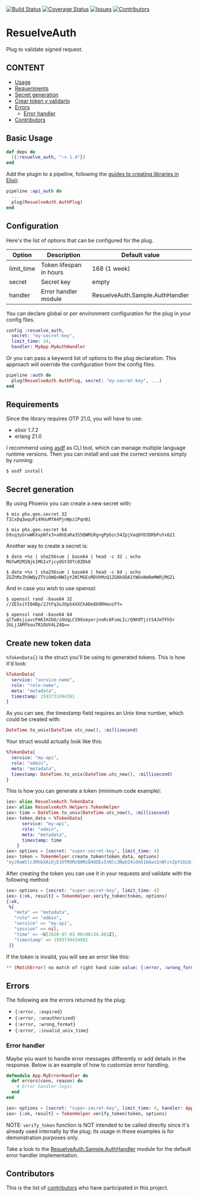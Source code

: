 [![Build Status](https://travis-ci.org/resuelve/resuelve-auth-plug.svg?branch=master)](https://travis-ci.org/resuelve/resuelve-auth-plug)
[![Coverage Status](https://coveralls.io/repos/github/resuelve/resuelve-auth-plug/badge.svg?branch=master)](https://coveralls.io/github/resuelve/resuelve-auth-plug?branch=master)
[![Issues][issues-shield]][issues-url]
[![Contributors][contributors-shield]][contributors-url]


# ResuelveAuth

Plug to validate signed request.

## CONTENT

* [Usage](#usage)
* [Requeriments](#requeriments)
* [Secret generation](#secret-generation)
* [Crear token y validarlo](#create-token)
* [Errors](#errors)
  - [Error handler](#error-handler)
* [Contributors](#contributors)

## Basic Usage

```elixir
def deps do
  [{:resuelve_auth, "~> 1.4"}]
end
```

Add the plugin to a pipeline, following the [guides to creating libraries in Elixir](https://hexdocs.pm/elixir/master/library-guidelines.html).

```elixir
pipeline :api_auth do
  ...
  plug(ResuelveAuth.AuthPlug)
end
```

## Configuration

Here's the list of options that can be configured for the plug.

| Option  | Description | Default value |
| ------- | ----------- | ------------- |
| limit_time | Token lifespan in hours | 168 (1 week) |
| secret  | Secret key | empty  |
| handler | Error handler module | ResuelveAuth.Sample.AuthHandler |

You can declare global or per environment configuration for the plug in your config files.

```elixir
config :resuelve_auth,
  secret: "my-secret-key",
  limit_time: 24,
  handler: MyApp.MyAuthHandler
```

Or you can pass a keyword list of options to the plug declaration. This approach will override the configuration from the config files.

```elixir
pipeline :auth do
  plug(ResuelveAuth.AuthPlug, secret: "my-secret-key", ...)
end
```


## Requirements

Since the library requires OTP 21.0, you will have to use:

* elixir         1.7.2
* erlang         21.0 

I recommend using [asdf](https://github.com/asdf-vm/asdf) as CLI tool, which can manage multiple language runtime versions. Then you can install and use the correct versions simply by running:

```terminal
$ asdf install
```

## Secret generation

By using Phoenix you can create a new secret with:

```terminal
$ mix phx.gen.secret 32
TICxDq3wquPi49UuMfA4PjnWpz1PqnB1

$ mix phx.gen.secret 64
b9sq3yGrwWKXxpNfx3+a8hEaRa3S5QWMiRg+gPpbzc54ZpjVaqDYD3DRbPuYx621
```

Another way to create a secret is:

```terminal
$ date +%s | sha256sum | base64 | head -c 32 ; echo
MGYwM2M1Njk1MGIxYjcyOGY3OTc0ZDk0

$ date +%s | sha256sum | base64 | head -c 64 ; echo
ZGZhMzZhOWQyZTViOWQxNWIyY2NlMGExMDVhMzQ1ZGNkODA1YWUxNmRmMWRjMGZi
```

And in case you wish to use openssl:

```terminal
$ openssl rand -base64 32
//ZE5siYI04Bp/2JtFq3uJOpS4XXChADe8b9RHenzFY=

$ openssl rand -base64 64
qlTw8sjiavcPAKIHJbO/zOUqLCS99zmyerjnoRc6FumLIc/Q9K9TjitS4JmTFh5r
3ULjJAMfkouTR1OUV4LZ4Q==
```

## Create new token data

`%TokenData{}` is the struct you'll be using to generated tokens. This is how it'd look:

```elixir
%TokenData{
  service: "service-name",
  role: "role-name",
  meta: "metadata",
  timestamp: 1593731494361
}
```

As you can see, the timestamp field requires an Unix time number, which could be created with:

```elixir
DateTime.to_unix(DateTime.utc_now(), :millisecond)
```

Your struct would actually look like this:

```elixir
%TokenData{
  service: "my-api",
  role: "admin",
  meta: "metadata",
  timestamp: DateTime.to_unix(DateTime.utc_now(), :millisecond)
}
```

This is how you can generate a token (minimum code example):

```elixir
iex> alias ResuelveAuth.TokenData
iex> alias ResuelveAuth.Helpers.TokenHelper
iex> time = DateTime.to_unix(DateTime.utc_now(), :millisecond)
iex> token_data = %TokenData{
      service: "my-api",
      role: "admin",
      meta: "metadata",
      timestamp: time
    }
iex> options = [secret: "super-secret-key", limit_time: 4]
iex> token = TokenHelper.create_token(token_data, options)
"eyJ0aW1lc3RhbXAiOjE1OTM3MzQ0MzQ4ODEsInNlc3Npb24iOm51bGwsInNlcnZpY2UiOiJteS1hcGkiLCJyb2xlIjoiYWRtaW4iLCJtZXRhIjoibWV0YWRhdGEifQ==.9AAEBDB040BFB22160B4628EC45D69C3546C0775398D7B03C113C5BDDEC3A74B"
```

After creating the token you can use it in your requests and validate with the following method:

```elixir
iex> options = [secret: "super-secret-key", limit_time: 4]
iex> {:ok, result} = TokenHelper.verify_token(token, options)
{:ok,
 %{
   "meta" => "metadata",
   "role" => "admin",
   "service" => "my-api",
   "session" => nil,
   "time" => ~U[2020-07-03 00:00:34.881Z],
   "timestamp" => 1593734434881
 }}
```

If the token is invalid, you will see an error like this:

```elixir
** (MatchError) no match of right hand side value: {:error, :wrong_format}
```

## Errors

The following are the errors returned by the plug:

* `{:error, :expired}`
* `{:error, :unauthorized}`
* `{:error, :wrong_format}`
* `{:error, :invalid_unix_time}`

### Error handler

Maybe you want to handle error messages differently or add details in the response. Below is an example of how to customize error handling.

```elixir
defmodule App.MyErrorHandler do
  def errors(conn, reason) do
    # Error handler logic
  end
end

iex> options = [secret: "super-secret-key", limit_time: 4, handler: App.MyErrorHandler]
iex> {:ok, result} = TokenHelper.verify_token(token, options)
```

NOTE: `verify_token` function is NOT intended to be called directly since it's already used internally by the plug; its usage in these examples is for demonstration purposes only.

Take a look to the [ResuelveAuth.Sample.AuthHandler](lib/sample/auth_handler.ex) module for the default error handler implementation.

## Contributors

This is the list of [contributors](https://github.com/resuelve/resuelve-auth-plug/graphs/contributors) who have participated in this project.

<!-- MARKDOWN LINKS & IMAGES -->
<!-- https://www.markdownguide.org/basic-syntax/#reference-style-links -->
[issues-shield]: https://img.shields.io/github/issues/resuelve/resuelve-auth-plug.svg?style=flat-square
[issues-url]: https://github.com/resuelve/resuelve-auth-plug/issues
[contributors-shield]: https://img.shields.io/github/contributors/resuelve/resuelve-auth-plug.svg?style=flat-square
[contributors-url]: https://github.com/resuelve/resuelve-auth-plug/graphs/contributors
